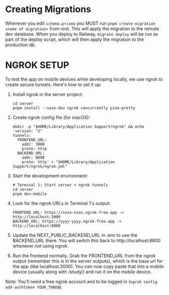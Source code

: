 # Creating Migrations

Whenever you edit `schema.prisma` you MUST run `pnpm create-migration <name of migration>` from root. This will apply the migration to the remote dev database. When you deploy to Railway, `migrate deploy` will be run as part of the deploy script, which will then apply the migration to the production db.



# NGROK SETUP

To test the app on mobile devices while developing locally, we use ngrok to create secure tunnels. Here's how to set it up:

1. Install ngrok in the server project:
   ```
   cd server
   pnpm install --save-dev ngrok concurrently pino-pretty
   ```

2. Create ngrok config file (for macOS):
   ```
   mkdir -p "$HOME/Library/Application Support/ngrok" && echo 'version: "2"
   tunnels:
     FRONTEND_URL:
       addr: 3000
       proto: http
     BACKEND_URL:
       addr: 8800
       proto: http' > "$HOME/Library/Application Support/ngrok/ngrok.yml"
   ```

3. Start the development environment:
   ```
   # Terminal 1: Start server + ngrok tunnels
   cd server
   pnpm dev:mobile
   ```

4. Look for the ngrok URLs in Terminal 1's output:
   ```
   FRONTEND_URL: https://xxxx-xxxx.ngrok-free.app -> http://localhost:3000
   BACKEND_URL: https://yyyy-yyyy.ngrok-free.app -> http://localhost:8800
   ```

5. Update the NEXT_PUBLIC_BACKEND_URL in .env to use the BACKEND_URL there. You will switch this back to http://localhost:8800 whenever not using ngrok.

5. Run the frontend normally. Grab the FRONTEND_URL from the ngrok output (remember this is in the server outputs), which is the base url for the app (like localhost:3000). You can now copy 
paste that into a mobile device (usually along with /study/<studyId>) and run it on the mobile device. 

Note: You'll need a free ngrok account and to be logged in (`ngrok config add-authtoken YOUR_TOKEN`).